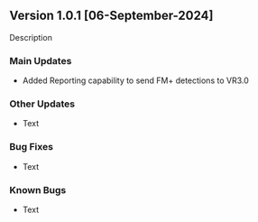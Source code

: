 ## Version 1.0.1 [06-September-2024]
Description

### Main Updates
- Added Reporting capability to send FM+ detections to VR3.0
  
### Other Updates
- Text

### Bug Fixes
- Text

### Known Bugs
- Text
